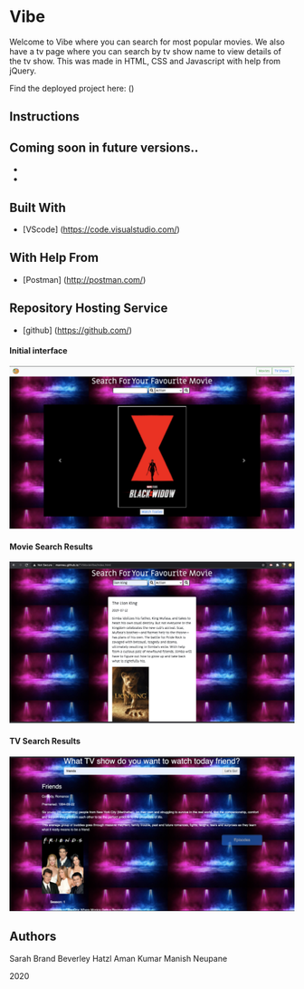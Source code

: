 # Vibe

Welcome to Vibe where you can search for most popular movies. We also have a tv page where you can search by tv show name to view details of the tv show. This was made in HTML, CSS and Javascript with help from jQuery.

<p>Find the deployed project here: ()</p>

## Instructions


## Coming soon in future versions..
<ul>
    <li></li>
    <li></li>
</ul>

## Built With

* [VScode] (https://code.visualstudio.com/) 

## With Help From
* [Postman] (http://postman.com/) 

## Repository Hosting Service
* [github] (https://github.com/)

#### Initial interface

![Screenshot of home page](/pictures/screenshotOfHomePage.png)

#### Movie Search Results

![Screenshot of movie search results showing](/pictures/screenshotOfSearchMovie.png)

#### TV Search Results

![Screenshot of TV show search results showing](/pictures/screenshotOfSearchTvShows.png)

## Authors
Sarah Brand
Beverley Hatzl
Aman Kumar
Manish Neupane

2020
